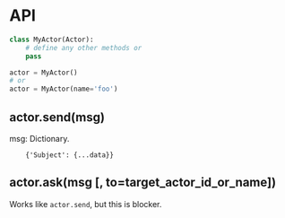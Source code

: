 # API

```py
class MyActor(Actor):
    # define any other methods or
    pass

actor = MyActor()
# or
actor = MyActor(name='foo')
```

## actor.send(msg)

msg: Dictionary.

        {'Subject': {...data}}

## actor.ask(msg [, to=target_actor_id_or_name])

Works like `actor.send`, but this is blocker.


